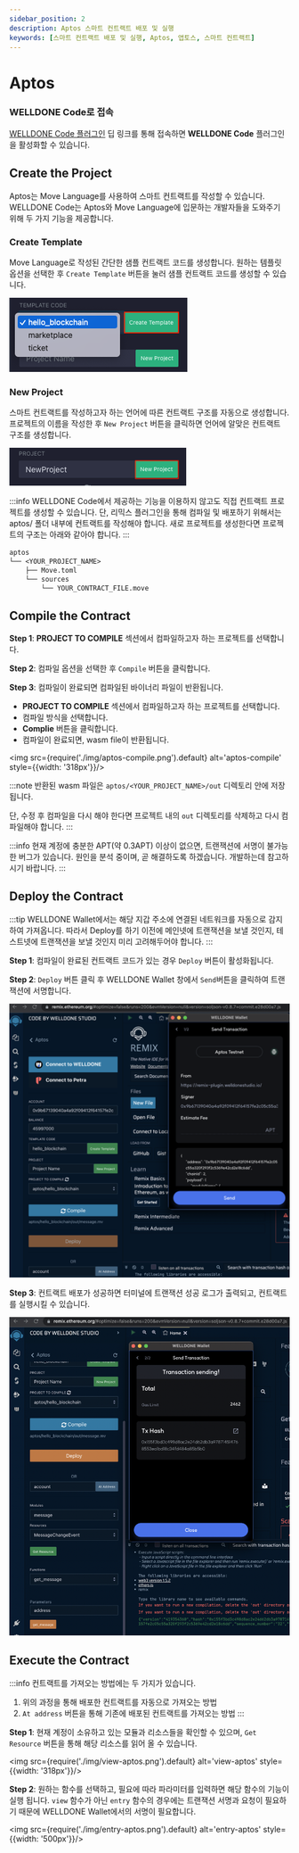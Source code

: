 ```yaml
---
sidebar_position: 2
description: Aptos 스마트 컨트랙트 배포 및 실행
keywords: [스마트 컨트랙트 배포 및 실행, Aptos, 앱토스, 스마트 컨트랙트]
---
```


# Aptos

### WELLDONE Code로 접속

[WELLDONE Code 플러그인](https://remix.ethereum.org/?#activate=wds-code-remix) 딥 링크를 통해 접속하면 **WELLDONE Code** 플러그인을 활성화할 수 있습니다.

## Create the Project

Aptos는 Move Language를 사용하여 스마트 컨트랙트를 작성할 수 있습니다. WELLDONE Code는 Aptos와 Move Language에 입문하는 개발자들을 도와주기 위해 두 가지 기능을 제공합니다.

### Create Template

Move Language로 작성된 간단한 샘플 컨트랙트 코드를 생성합니다. 원하는 템플릿 옵션을 선택한 후 `Create Template` 버튼을 눌러 샘플 컨트랙트 코드를 생성할 수 있습니다.

![template-code-aptos](img/template-code-aptos.png?raw=true 'template-code-aptos')

### New Project

스마트 컨트랙트를 작성하고자 하는 언어에 따른 컨트랙트 구조를 자동으로 생성합니다. 프로젝트의 이름을 작성한 후 `New Project` 버튼을 클릭하면 언어에 알맞은 컨트랙트 구조를 생성합니다.

![new-project-aptos](img/new-project-aptos.png?raw=true 'new-project-aptos')

:::info
WELLDONE Code에서 제공하는 기능을 이용하지 않고도 직접 컨트랙트 프로젝트를 생성할 수 있습니다. 단, 리믹스 플러그인을 통해 컴파일 및 배포하기 위해서는 aptos/ 폴더 내부에 컨트랙트를 작성해야 합니다. 새로 프로젝트를 생성한다면 프로젝트의 구조는 아래와 같아야 합니다.
:::

  ```
  aptos
  └── <YOUR_PROJECT_NAME>
      ├── Move.toml
      └── sources
          └── YOUR_CONTRACT_FILE.move
  ```

## Compile the Contract

**Step 1**: **PROJECT TO COMPILE** 섹션에서 컴파일하고자 하는 프로젝트를 선택합니다.

**Step 2**: 컴파일 옵션을 선택한 후 `Compile` 버튼을 클릭합니다.

**Step 3**: 컴파일이 완료되면 컴파일된 바이너리 파일이 반환됩니다.

- **PROJECT TO COMPILE** 섹션에서 컴파일하고자 하는 프로젝트를 선택합니다.
- 컴파일 방식을 선택합니다.
- **Complie** 버튼을 클릭합니다.
- 컴파일이 완료되면, wasm file이 반환됩니다.

<img src={require('./img/aptos-compile.png').default} alt='aptos-compile' style={{width: '318px'}}/>

:::note
반환된 wasm 파일은 `aptos/<YOUR_PROJECT_NAME>/out` 디렉토리 안에 저장됩니다.

단, 수정 후 컴파일을 다시 해야 한다면 프로젝트 내의 `out` 디렉토리를 삭제하고 다시 컴파일해야 합니다.
:::

:::info
현재 계정에 충분한 APT(약 0.3APT) 이상이 없으면, 트랜잭션에 서명이 불가능한 버그가 있습니다. 원인을 분석 중이며, 곧 해결하도록 하겠습니다. 개발하는데 참고하시기 바랍니다.
:::

## Deploy the Contract

:::tip
WELLDONE Wallet에서는 해당 지갑 주소에 연결된 네트워크를 자동으로 감지하여 가져옵니다. 따라서 Deploy를 하기 이전에 메인넷에 트랜잭션을 보낼 것인지, 테스트넷에 트랜잭션을 보낼 것인지 미리 고려해두어야 합니다.
:::

**Step 1**: 컴파일이 완료된 컨트랙트 코드가 있는 경우 `Deploy` 버튼이 활성화됩니다.

**Step 2**: `Deploy` 버튼 클릭 후 WELLDONE Wallet 창에서 `Send`버튼을 클릭하여 트랜잭션에 서명합니다.

![Deploy](img/deploy-aptos.png?raw=true 'Deploy')

**Step 3**: 컨트랙트 배포가 성공하면 터미널에 트랜잭션 성공 로그가 출력되고, 컨트랙트를 실행시킬 수 있습니다.

![Deploy](img/deployed-contract-aptos.png?raw=true 'Deploy')

## Execute the Contract

:::info
컨트랙트를 가져오는 방법에는 두 가지가 있습니다.

1. 위의 과정을 통해 배포한 컨트랙트를 자동으로 가져오는 방법
2. `At address` 버튼을 통해 기존에 배포된 컨트랙트를 가져오는 방법
:::

**Step 1**: 현재 계정이 소유하고 있는 모듈과 리소스들을 확인할 수 있으며, `Get Resource` 버튼을 통해 해당 리소스를 읽어 올 수 있습니다.

<img src={require('./img/view-aptos.png').default} alt='view-aptos' style={{width: '318px'}}/>

**Step 2**: 원하는 함수를 선택하고, 필요에 따라 파라미터를 입력하면 해당 함수의 기능이 실행 됩니다. `view` 함수가 아닌 `entry` 함수의 경우에는 트랜잭션 서명과 요청이 필요하기 때문에 WELLDONE Wallet에서의 서명이 필요합니다.

<img src={require('./img/entry-aptos.png').default} alt='entry-aptos' style={{width: '500px'}}/>